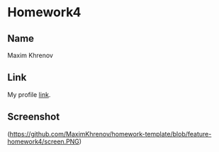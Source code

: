 # Homework4

## Name

Maxim Khrenov

## Link

My profile [link](https://codefights.com/profile/maximkhrenov).


## Screenshot
(https://github.com/MaximKhrenov/homework-template/blob/feature-homework4/screen.PNG)

